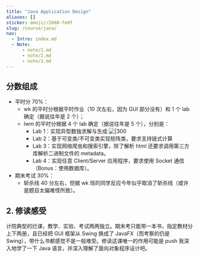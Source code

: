 ```yaml
---
title: "Java Application Design"
aliases: []
sticker: emoji//2668-fe0f
slug: /course/java/
nav:
  - Intro: index.md
  - Note:
      - note/1.md
      - note/2.md
      - note/3.md
---
```


## 分数组成

- 平时分 70\%：
    - wk 的平时分根据平时作业（10 次左右，因为 GUI 部分没有）和 1 个 lab 确定（据说往年是 2 个）；
    - lwm 的平时分根据 4 个 lab 确定（据说往年是 5 个），分别是：
        - Lab 1：实现异型数独求解与生成
            ![|300](https://img.memset0.cn/2025/01/18/jMx3zj2L.png)
        - Lab 2：基于可变类/不可变类实现矩阵类，要求支持链式计算
        - Lab 3：实现网络爬虫和搜索引擎，除了解析 html 还要求调用第三方库解析二进制文件的 metadata。
        - Lab 4：实现任意 Client/Server 应用程序，要求使用 Socket 通信（Bonus：使用数据库）。
- 期末考试 30\%：
    - 斩杀线 40 分左右，但据 wk 班的同学反应今年似乎取消了斩杀线（或许是题目太偏难怪所致）。

## 2. 修读感受

计院典型的烂课，教学、实验、考试两两独立。期末考只能带一本书，指定教材分上下两册，且已经把 GUI 框架从 Swing 换成了 JavaFX（而考察的仍是 Swing），带什么书都感觉不是一般难受。修读这课唯一的作用可能是 push 我深入地学了一下 Java 语言，并深入理解了面向对象程序设计吧。
